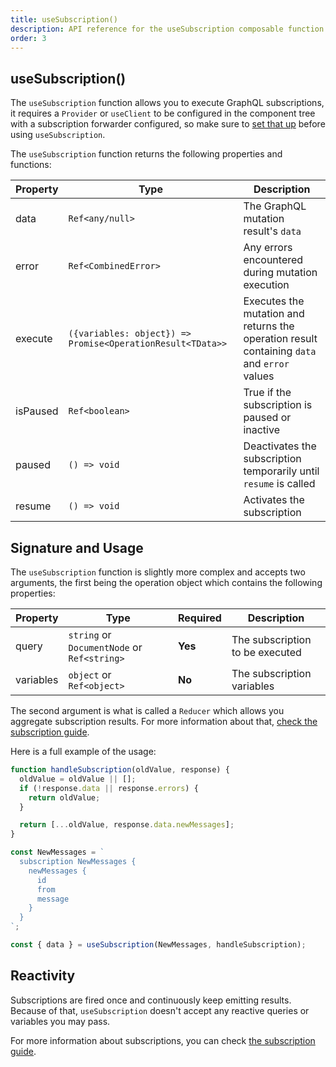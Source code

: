 ```yaml
---
title: useSubscription()
description: API reference for the useSubscription composable function
order: 3
---
```


## useSubscription()

The `useSubscription` function allows you to execute GraphQL subscriptions, it requires a `Provider` or `useClient` to be configured in the component tree with a subscription forwarder configured, so make sure to [set that up](/guide/subscriptions) before using `useSubscription`.

The `useSubscription` function returns the following properties and functions:

| Property | Type                                                       | Description                                                                                 |
| -------- | ---------------------------------------------------------- | ------------------------------------------------------------------------------------------- |
| data     | `Ref<any/null>`                                            | The GraphQL mutation result's `data`                                                        |
| error    | `Ref<CombinedError>`                                       | Any errors encountered during mutation execution                                            |
| execute  | `({variables: object}) => Promise<OperationResult<TData>>` | Executes the mutation and returns the operation result containing `data` and `error` values |
| isPaused | `Ref<boolean>`                                             | True if the subscription is paused or inactive                                              |
| paused   | `() => void`                                               | Deactivates the subscription temporarily until `resume` is called                           |
| resume   | `() => void`                                               | Activates the subscription                                                                  |

## Signature and Usage

The `useSubscription` function is slightly more complex and accepts two arguments, the first being the operation object which contains the following properties:

| Property  | Type                                        | Required | Description                     |
| --------- | ------------------------------------------- | -------- | ------------------------------- |
| query     | `string` or `DocumentNode` or `Ref<string>` | **Yes**  | The subscription to be executed |
| variables | `object` or `Ref<object>`                   | **No**   | The subscription variables      |

The second argument is what is called a `Reducer` which allows you aggregate subscription results. For more information about that, [check the subscription guide](/guide/subscriptions).

Here is a full example of the usage:

```js
function handleSubscription(oldValue, response) {
  oldValue = oldValue || [];
  if (!response.data || response.errors) {
    return oldValue;
  }

  return [...oldValue, response.data.newMessages];
}

const NewMessages = `
  subscription NewMessages {
    newMessages {
      id
      from
      message
    }
  }
`;

const { data } = useSubscription(NewMessages, handleSubscription);
```

## Reactivity

Subscriptions are fired once and continuously keep emitting results. Because of that, `useSubscription` doesn't accept any reactive queries or variables you may pass.

For more information about subscriptions, you can check [the subscription guide](/guide/subscriptions).
